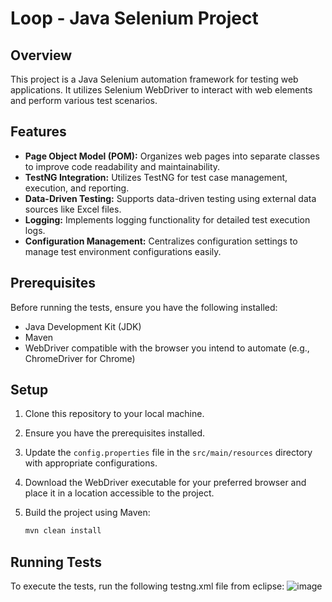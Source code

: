 # Loop - Java Selenium Project

## Overview
This project is a Java Selenium automation framework for testing web applications. It utilizes Selenium WebDriver to interact with web elements and perform various test scenarios.

## Features
- **Page Object Model (POM):** Organizes web pages into separate classes to improve code readability and maintainability.
- **TestNG Integration:** Utilizes TestNG for test case management, execution, and reporting.
- **Data-Driven Testing:** Supports data-driven testing using external data sources like Excel files.
- **Logging:** Implements logging functionality for detailed test execution logs.
- **Configuration Management:** Centralizes configuration settings to manage test environment configurations easily.

## Prerequisites
Before running the tests, ensure you have the following installed:
- Java Development Kit (JDK)
- Maven
- WebDriver compatible with the browser you intend to automate (e.g., ChromeDriver for Chrome)

## Setup
1. Clone this repository to your local machine.
2. Ensure you have the prerequisites installed.
3. Update the `config.properties` file in the `src/main/resources` directory with appropriate configurations.
4. Download the WebDriver executable for your preferred browser and place it in a location accessible to the project.
5. Build the project using Maven:

    ```bash
    mvn clean install
    ```

## Running Tests
To execute the tests, run the following testng.xml file from eclipse:
![image](https://github.com/jyotibisht25/Loop/assets/104520755/6df738b3-e221-4c40-bb63-9e4e9772740f)
